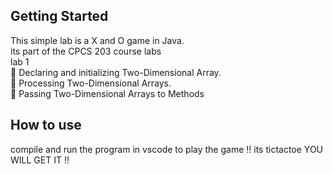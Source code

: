 ## Getting Started

This simple lab is a X and O game in Java. <br>
its part of the CPCS 203 course labs <br>
lab 1 <br>
 Declaring and initializing Two-Dimensional Array.<br>
 Processing Two-Dimensional Arrays.<br>
 Passing Two-Dimensional Arrays to Methods<br>

## How to use
compile and run the program in vscode to play the game
!! its tictactoe YOU WILL GET IT !!
